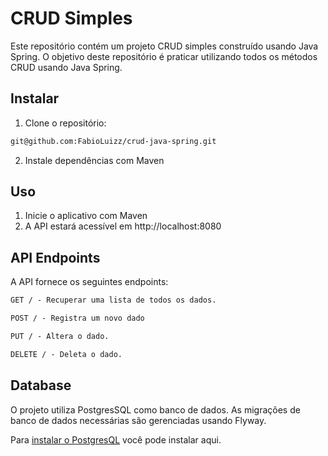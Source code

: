 # CRUD Simples
Este repositório contém um projeto CRUD simples construído usando Java Spring. O objetivo deste repositório é praticar utilizando todos os métodos CRUD usando Java Spring.



## Instalar

1. Clone o repositório:

```bash
git@github.com:FabioLuizz/crud-java-spring.git
```

2. Instale dependências com Maven

## Uso

1. Inicie o aplicativo com Maven
2. A API estará acessível em http://localhost:8080


## API Endpoints
A API fornece os seguintes endpoints:

```markdown
GET / - Recuperar uma lista de todos os dados.

POST / - Registra um novo dado

PUT / - Altera o dado.

DELETE / - Deleta o dado.
```

## Database
O projeto utiliza PostgresSQL como banco de dados. As migrações de banco de dados necessárias são gerenciadas usando Flyway.

Para [instalar o PostgresQL](https://www.postgresql.org/download/) você pode instalar aqui.